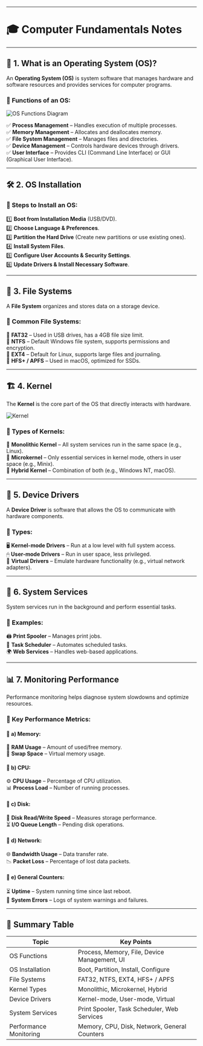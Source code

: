 <hr>
<h1 class="code-line" data-line-start=2 data-line-end=3 ><a id="_Computer_Fundamentals_Notes_2"></a>🎓 <strong>Computer Fundamentals Notes</strong></h1>
<hr>
<h2 class="code-line" data-line-start=6 data-line-end=7 ><a id="_1_What_is_an_Operating_System_OS_6"></a>📌 1. What is an Operating System (OS)?</h2>
<p class="has-line-data" data-line-start="8" data-line-end="9">An <strong>Operating System (OS)</strong> is system software that manages hardware and software resources and provides services for computer programs.</p>
<h3 class="code-line" data-line-start=10 data-line-end=11 ><a id="_Functions_of_an_OS_10"></a>🔹 Functions of an OS:</h3>
<p class="has-line-data" data-line-start="12" data-line-end="13"><img src="https://logicmojo.com/assets/dist/new_pages/images/FOS1.png" alt="OS Functions Diagram"></p>
<p class="has-line-data" data-line-start="15" data-line-end="20">✅ <strong>Process Management</strong> – Handles execution of multiple processes.<br>
✅ <strong>Memory Management</strong> – Allocates and deallocates memory.<br>
✅ <strong>File System Management</strong> – Manages files and directories.<br>
✅ <strong>Device Management</strong> – Controls hardware devices through drivers.<br>
✅ <strong>User Interface</strong> – Provides CLI (Command Line Interface) or GUI (Graphical User Interface).</p>
<hr>
<h2 class="code-line" data-line-start=23 data-line-end=24 ><a id="_2_OS_Installation_23"></a>🛠 2. OS Installation</h2>
<h3 class="code-line" data-line-start=25 data-line-end=26 ><a id="_Steps_to_Install_an_OS_25"></a>📌 Steps to Install an OS:</h3>
<p class="has-line-data" data-line-start="27" data-line-end="33">1️⃣ <strong>Boot from Installation Media</strong> (USB/DVD).<br>
2️⃣ <strong>Choose Language &amp; Preferences</strong>.<br>
3️⃣ <strong>Partition the Hard Drive</strong> (Create new partitions or use existing ones).<br>
4️⃣ <strong>Install System Files</strong>.<br>
5️⃣ <strong>Configure User Accounts &amp; Security Settings</strong>.<br>
6️⃣ <strong>Update Drivers &amp; Install Necessary Software</strong>.</p>
<hr>
<h2 class="code-line" data-line-start=36 data-line-end=37 ><a id="_3_File_Systems_36"></a>📂 3. File Systems</h2>
<p class="has-line-data" data-line-start="38" data-line-end="39">A <strong>File System</strong> organizes and stores data on a storage device.</p>
<h3 class="code-line" data-line-start=40 data-line-end=41 ><a id="_Common_File_Systems_40"></a>📌 Common File Systems:</h3>
<p class="has-line-data" data-line-start="42" data-line-end="46">📌 <strong>FAT32</strong> – Used in USB drives, has a 4GB file size limit.<br>
📌 <strong>NTFS</strong> – Default Windows file system, supports permissions and encryption.<br>
📌 <strong>EXT4</strong> – Default for Linux, supports large files and journaling.<br>
📌 <strong>HFS+ / APFS</strong> – Used in macOS, optimized for SSDs.</p>
<hr>
<h2 class="code-line" data-line-start=49 data-line-end=50 ><a id="_4_Kernel_49"></a>🏗 4. Kernel</h2>
<p class="has-line-data" data-line-start="51" data-line-end="52">The <strong>Kernel</strong> is the core part of the OS that directly interacts with hardware.</p>
<p class="has-line-data" data-line-start="53" data-line-end="54"><img src="https://media.geeksforgeeks.org/wp-content/uploads/20250124124411692602/kernel.webp" alt="Kernel"></p>
<h3 class="code-line" data-line-start=55 data-line-end=56 ><a id="_Types_of_Kernels_55"></a>📌 Types of Kernels:</h3>
<p class="has-line-data" data-line-start="57" data-line-end="60">🔸 <strong>Monolithic Kernel</strong> – All system services run in the same space (e.g., Linux).<br>
🔸 <strong>Microkernel</strong> – Only essential services in kernel mode, others in user space (e.g., Minix).<br>
🔸 <strong>Hybrid Kernel</strong> – Combination of both (e.g., Windows NT, macOS).</p>
<hr>
<h2 class="code-line" data-line-start=62 data-line-end=63 ><a id="_5_Device_Drivers_62"></a>🔧 5. Device Drivers</h2>
<p class="has-line-data" data-line-start="64" data-line-end="65">A <strong>Device Driver</strong> is software that allows the OS to communicate with hardware components.</p>
<h3 class="code-line" data-line-start=66 data-line-end=67 ><a id="_Types_66"></a>📌 Types:</h3>
<p class="has-line-data" data-line-start="68" data-line-end="71">🖥 <strong>Kernel-mode Drivers</strong> – Run at a low level with full system access.<br>
🖱 <strong>User-mode Drivers</strong> – Run in user space, less privileged.<br>
📡 <strong>Virtual Drivers</strong> – Emulate hardware functionality (e.g., virtual network adapters).</p>
<hr>
<h2 class="code-line" data-line-start=74 data-line-end=75 ><a id="_6_System_Services_74"></a>🔄 6. System Services</h2>
<p class="has-line-data" data-line-start="76" data-line-end="77">System services run in the background and perform essential tasks.</p>
<h3 class="code-line" data-line-start=78 data-line-end=79 ><a id="_Examples_78"></a>📌 Examples:</h3>
<p class="has-line-data" data-line-start="80" data-line-end="83">🖨 <strong>Print Spooler</strong> – Manages print jobs.<br>
📅 <strong>Task Scheduler</strong> – Automates scheduled tasks.<br>
🌍 <strong>Web Services</strong> – Handles web-based applications.</p>
<hr>
<h2 class="code-line" data-line-start=86 data-line-end=87 ><a id="_7_Monitoring_Performance_86"></a>📊 7. Monitoring Performance</h2>
<p class="has-line-data" data-line-start="88" data-line-end="89">Performance monitoring helps diagnose system slowdowns and optimize resources.</p>
<h3 class="code-line" data-line-start=90 data-line-end=91 ><a id="_Key_Performance_Metrics_90"></a>📌 Key Performance Metrics:</h3>
<h4 class="code-line" data-line-start=92 data-line-end=93 ><a id="_a_Memory_92"></a>📌 a) Memory:</h4>
<p class="has-line-data" data-line-start="94" data-line-end="96">💾 <strong>RAM Usage</strong> – Amount of used/free memory.<br>
🔄 <strong>Swap Space</strong> – Virtual memory usage.</p>
<h4 class="code-line" data-line-start=97 data-line-end=98 ><a id="_b_CPU_97"></a>📌 b) CPU:</h4>
<p class="has-line-data" data-line-start="99" data-line-end="101">⚙ <strong>CPU Usage</strong> – Percentage of CPU utilization.<br>
📊 <strong>Process Load</strong> – Number of running processes.</p>
<h4 class="code-line" data-line-start=102 data-line-end=103 ><a id="_c_Disk_102"></a>📌 c) Disk:</h4>
<p class="has-line-data" data-line-start="104" data-line-end="106">📀 <strong>Disk Read/Write Speed</strong> – Measures storage performance.<br>
⏳ <strong>I/O Queue Length</strong> – Pending disk operations.</p>
<h4 class="code-line" data-line-start=107 data-line-end=108 ><a id="_d_Network_107"></a>📌 d) Network:</h4>
<p class="has-line-data" data-line-start="109" data-line-end="111">🌐 <strong>Bandwidth Usage</strong> – Data transfer rate.<br>
📉 <strong>Packet Loss</strong> – Percentage of lost data packets.</p>
<h4 class="code-line" data-line-start=112 data-line-end=113 ><a id="_e_General_Counters_112"></a>📌 e) General Counters:</h4>
<p class="has-line-data" data-line-start="114" data-line-end="116">⏳ <strong>Uptime</strong> – System running time since last reboot.<br>
🚨 <strong>System Errors</strong> – Logs of system warnings and failures.</p>
<hr>
<h2 class="code-line" data-line-start=119 data-line-end=120 ><a id="_Summary_Table_119"></a>📜 Summary Table</h2>
<table class="table table-striped table-bordered">
<thead>
<tr>
<th>Topic</th>
<th>Key Points</th>
</tr>
</thead>
<tbody>
<tr>
<td>OS Functions</td>
<td>Process, Memory, File, Device Management, UI</td>
</tr>
<tr>
<td>OS Installation</td>
<td>Boot, Partition, Install, Configure</td>
</tr>
<tr>
<td>File Systems</td>
<td>FAT32, NTFS, EXT4, HFS+ / APFS</td>
</tr>
<tr>
<td>Kernel Types</td>
<td>Monolithic, Microkernel, Hybrid</td>
</tr>
<tr>
<td>Device Drivers</td>
<td>Kernel-mode, User-mode, Virtual</td>
</tr>
<tr>
<td>System Services</td>
<td>Print Spooler, Task Scheduler, Web Services</td>
</tr>
<tr>
<td>Performance Monitoring</td>
<td>Memory, CPU, Disk, Network, General Counters</td>
</tr>
</tbody>
</table>